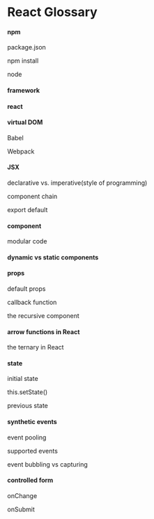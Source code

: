 # React Glossary



#### npm


package.json


npm install


node


#### framework


#### react


#### virtual DOM


Babel


Webpack


#### JSX


declarative vs. imperative(style of programming)


component chain


export default


#### component


modular code


#### dynamic vs static components


#### props


default props


callback function


the recursive component


#### arrow functions in React


the ternary in React


#### state


initial state


this.setState()


previous state


#### synthetic events


event pooling


supported events


event bubbling vs capturing


#### controlled form


onChange


onSubmit
